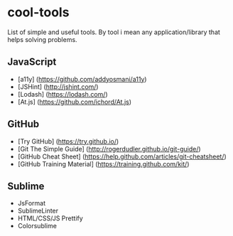 # cool-tools

List of simple and useful tools. By tool i mean any application/library that helps solving problems.

## JavaScript
- [a11y] (https://github.com/addyosmani/a11y)
- [JSHint] (http://jshint.com/)
- [Lodash] (https://lodash.com/)
- [At.js] (https://github.com/ichord/At.js)

## GitHub
- [Try GitHub] (https://try.github.io/)
- [Git The Simple Guide] (http://rogerdudler.github.io/git-guide/)
- [GitHub Cheat Sheet] (https://help.github.com/articles/git-cheatsheet/)
- [GitHub Training Material] (https://training.github.com/kit/)


## Sublime
- JsFormat
- SublimeLinter
- HTML/CSS/JS Prettify
- Colorsublime
